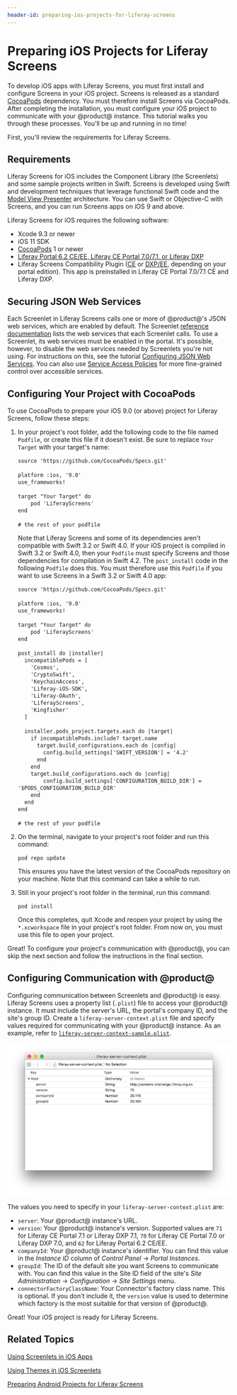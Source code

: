 ```yaml
---
header-id: preparing-ios-projects-for-liferay-screens
---
```


# Preparing iOS Projects for Liferay Screens

To develop iOS apps with Liferay Screens, you must first install and configure 
Screens in your iOS project. Screens is released as a standard 
[CocoaPods](https://cocoapods.org) 
dependency. You must therefore install Screens via CocoaPods. After completing 
the installation, you must configure your iOS project to communicate with your 
@product@ instance. This tutorial walks you through these processes. You'll be 
up and running in no time! 

First, you'll review the requirements for Liferay Screens. 

## Requirements

Liferay Screens for iOS includes the Component Library (the Screenlets) and 
some sample projects written in Swift. Screens is developed using Swift and 
development techniques that leverage functional Swift code and the 
[Model View Presenter](http://en.wikipedia.org/wiki/Model%E2%80%93view%E2%80%93presenter) 
architecture. You can use Swift or Objective-C with Screens, and you can run 
Screens apps on iOS 9 and above. 

Liferay Screens for iOS requires the following software: 

-   Xcode 9.3 or newer
-   iOS 11 SDK
-   [CocoaPods](http://cocoapods.org) 1 or newer
-   [Liferay Portal 6.2 CE/EE, Liferay CE Portal 7.0/7.1, or Liferay DXP](http://www.liferay.com/downloads/liferay-portal/available-releases)
-   Liferay Screens Compatibility Plugin 
    ([CE](http://www.liferay.com/marketplace/-/mp/application/54365664) or 
    [DXP/EE](http://www.liferay.com/marketplace/-/mp/application/54369726), 
    depending on your portal edition). This app is preinstalled in Liferay CE 
    Portal 7.0/7.1 CE and Liferay DXP. 

## Securing JSON Web Services

Each Screenlet in Liferay Screens calls one or more of @product@'s JSON web 
services, which are enabled by default. The Screenlet 
[reference documentation](/docs/7-0/reference/-/knowledge_base/r/screenlets-in-liferay-screens-for-ios) 
lists the web services that each Screenlet calls. To use a Screenlet, its web 
services must be enabled in the portal. It's possible, however, to disable the 
web services needed by Screenlets you're not using. For instructions on this, 
see the tutorial 
[Configuring JSON Web Services](/docs/7-0/tutorials/-/knowledge_base/t/portal-configuration-of-json-web-services). 
You can also use 
[Service Access Policies](/docs/7-0/tutorials/-/knowledge_base/t/service-access-policies) 
for more fine-grained control over accessible services. 

## Configuring Your Project with CocoaPods

To use CocoaPods to prepare your iOS 9.0 (or above) project for Liferay Screens, 
follow these steps:

1.  In your project's root folder, add the following code to the file named 
    `Podfile`, or create this file if it doesn't exist. Be sure to replace 
    `Your Target` with your target's name: 

        source 'https://github.com/CocoaPods/Specs.git'

        platform :ios, '9.0'
        use_frameworks!

        target "Your Target" do
            pod 'LiferayScreens'
        end

        # the rest of your podfile

    Note that Liferay Screens and some of its dependencies aren't compatible 
    with Swift 3.2 or Swift 4.0. If your iOS project is compiled in Swift 3.2 or 
    Swift 4.0, then your `Podfile` must specify Screens and those dependencies 
    for compilation in Swift 4.2. The `post_install` code in the following 
    `Podfile` does this. You must therefore use this `Podfile` if you want to 
    use Screens in a Swift 3.2 or Swift 4.0 app: 

    	source 'https://github.com/CocoaPods/Specs.git'

        platform :ios, '9.0'
        use_frameworks!

        target "Your Target" do
            pod 'LiferayScreens'
        end

        post_install do |installer|
          incompatiblePods = [
            'Cosmos',
            'CryptoSwift',
            'KeychainAccess',
            'Liferay-iOS-SDK',
            'Liferay-OAuth',
            'LiferayScreens',
            'Kingfisher'
          ]

          installer.pods_project.targets.each do |target|
            if incompatiblePods.include? target.name
              target.build_configurations.each do |config|
                config.build_settings['SWIFT_VERSION'] = '4.2'
              end
            end
            target.build_configurations.each do |config|
                config.build_settings['CONFIGURATION_BUILD_DIR'] = '$PODS_CONFIGURATION_BUILD_DIR'
            end
          end
        end

        # the rest of your podfile 

2.  On the terminal, navigate to your project's root folder and run this 
    command: 

        pod repo update

    This ensures you have the latest version of the CocoaPods repository on your 
    machine. Note that this command can take a while to run. 

3.  Still in your project's root folder in the terminal, run this command: 

        pod install

    Once this completes, quit Xcode and reopen your project by using the 
    `*.xcworkspace` file in your project's root folder. From now on, you must 
    use this file to open your project. 

Great! To configure your project's communication with @product@, you can skip 
the next section and follow the instructions in the final section. 

## Configuring Communication with @product@

Configuring communication between Screenlets and @product@ is easy. Liferay
Screens uses a property list (`.plist`) file to access your @product@ instance.
It must include the server's URL, the portal's company ID, and the site's group
ID. Create a `liferay-server-context.plist` file and specify values required for 
communicating with your @product@ instance. As an example, refer to
[`liferay-server-context-sample.plist`](https://github.com/liferay/liferay-screens/blob/master/ios/Framework/Core/Resources/liferay-server-context-sample.plist). 

![Figure 1: Here's a property list file, called `liferay-context.plist`.](../../../images/screens-ios-liferay-context.png)

The values you need to specify in your `liferay-server-context.plist` are:

- `server`: Your @product@ instance's URL.
- `version`: Your @product@ instance's version. Supported values are `71` for
  Liferay CE Portal 7.1 or Liferay DXP 7.1, `70` for Liferay CE Portal 7.0 or 
  Liferay DXP 7.0, and `62` for Liferay Portal 6.2 CE/EE.
- `companyId`: Your @product@ instance's identifier. You can find this value in
  the *Instance ID* column of *Control Panel* &rarr; *Portal Instances*.
- `groupId`: The ID of the default site you want Screens to
  communicate with. You can find this value in the Site ID field of the site's
  *Site Administration* &rarr; *Configuration* &rarr; *Site Settings* menu.
- `connectorFactoryClassName`: Your Connector's factory class name.
  This is optional. If you don't include it, the `version` value is used to
  determine which factory is the most suitable for that version of @product@. 

Great! Your iOS project is ready for Liferay Screens.

## Related Topics

[Using Screenlets in iOS Apps](/docs/7-0/tutorials/-/knowledge_base/t/using-screenlets-in-ios-apps)

[Using Themes in iOS Screenlets](/docs/7-0/tutorials/-/knowledge_base/t/using-themes-in-ios-screenlets)

[Preparing Android Projects for Liferay Screens](/docs/7-0/tutorials/-/knowledge_base/t/preparing-android-projects-for-liferay-screens)
